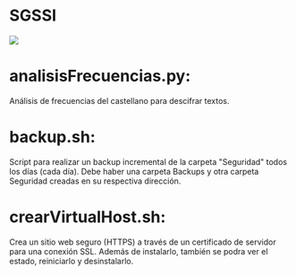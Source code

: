 # SGSSI
![](https://i.kym-cdn.com/photos/images/original/002/201/915/445)
# analisisFrecuencias.py:
Análisis de frecuencias del castellano para descifrar textos.
# backup.sh:
Script para realizar un backup incremental de la carpeta "Seguridad" todos los días (cada día). Debe haber una carpeta Backups y otra carpeta Seguridad creadas en su respectiva dirección.
# crearVirtualHost.sh:
Crea un sitio web seguro (HTTPS) a través de un certificado de servidor para una conexión SSL. Además de instalarlo, también se podra ver el estado, reiniciarlo y desinstalarlo.
